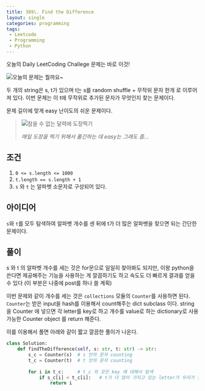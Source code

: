 ```yaml
---
title: 389\. Find the Difference
layout: single
categories: programming
tags:
 - Leetcode
 - Programming
 - Python
---
```


오늘의 Daily LeetCoding Challege 문제는 바로 이것!

![오늘의 문제는 뭘까요~](/assets/images/leetcode/20220207_find_the_difference.png)

두 개의 string은 s, t가 있으며 t는 s를 random shuffle + 무작위 문자 한개 로 이루어져 있다.
이번 문제는 이 t에 무작위로 추가된 문자가 무엇인지 찾는 문제이다.

문제 길이에 맞게 easy 난이도의 쉬운 문제이다.

> ![참을 수 없는 달력에 도장찍기](/assets/images/leetcode/2022_01_all_clear.png)
>
> *매일 도장을 찍기 위해서 풀긴하는 데 easy는 그래도 좀...*


## 조건
1. `0 <= s.length <= 1000`
2. `t.length == s.length + 1`
3. `s` 와 `t` 는 알파벳 소문자로 구성되어 있다.

## 아이디어
`s`와 `t`를 모두 탐색하여 알파벳 개수를 센 뒤에 t가 더 많은 알파벳을 찾으면 되는 간단한 문제이다.

## 풀이
s 와 t 의 알파벳 개수를 세는 것은 for문으로 일일히 찾아봐도 되지만, 이왕 python을 쓴다면 제공해주는 기능을 사용하는 게
깔끔하기도 하고 속도도 더 빠르게 결과를 얻을 수 있다 (이 부분은 나중에 post를 하나 쓸 계획)

이번 문제와 같이 개수를 세는 것은 `collections` 모듈의 `Counter`를 사용하면 된다.
`Counter`는 받은 input을 hash를 이용해서 count해주는 dict subclass 이다.
string을 Counter 에 넣으면 각 letter를 key로 하고 개수를 value로 하는 dictionary로 사용 가능한
Counter object 를 return 해준다.

이를 이용해서 풀면 아래와 같이 짧고 깔끔한 풀이가 나온다. 

```python
class Solution:
    def findTheDifference(self, s: str, t: str) -> str:
        s_c = Counter(s)  # s 안의 문자 counting
        t_c = Counter(t)  # t 안의 문자 counting
        
        for i in t_c:     # t_c 의 모든 key 에 대해서 탐색
            if s_c[i] < t_c[i]:   # t가 더 많이 가지고 있는 letter가 우리가 찾는 것!
                return i
            
```


 

